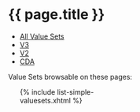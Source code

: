 # {{ page.title }}

<ul class="nav nav-tabs">
  <li class="active"><a href="#">All Value Sets</a></li>
  <li><a href="valuesets-v3.html">V3</a></li>
  <li><a href="valuesets-v2.html">V2</a></li>
  <li><a href="valuesets-cda.html">CDA</a></li>
</ul>

Value Sets browsable on these pages: 

<ul style="-moz-column-count: 3; -moz-column-gap: 10px; -webkit-column-count: 3; -webkit-column-gap: 10px; column-count: 3; column-gap: 10px">
{% include list-simple-valuesets.xhtml %}
</ul>
